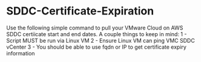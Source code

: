 # SDDC-Certificate-Expiration

Use the following simple command to pull your VMware Cloud on AWS SDDC certiicate start and end dates. A couple things to keep in mind:
1 - Script MUST be run via Linux VM
2 - Ensure Linux VM can ping VMC SDDC vCenter
3 - You should be able to use fqdn or IP to get certificate expiry information
